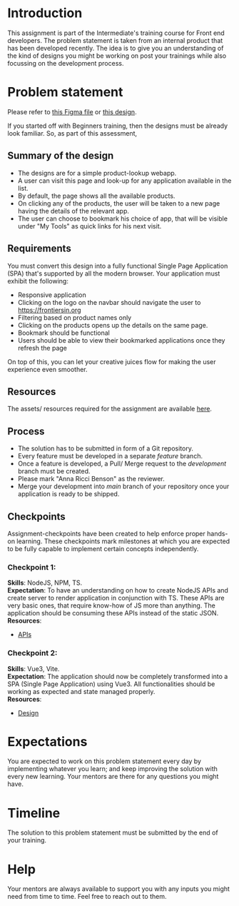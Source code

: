# Introduction
This assignment is part of the Intermediate's training course for Front end developers. The problem statement is taken from an internal product that has been developed recently. The idea is to give you an understanding of the kind of designs you might be working on post your trainings while also focussing on the development process.

# Problem statement
Please refer to [this Figma file](https://www.figma.com/file/Q6aTpSbBvnMskduSudcII2/Backoffice-navigation?node-id=272-38510&t=hmQGYRriqrAXVseY-0) or [this design](/intermediate/resources/designs/dashboard.png).

If you started off with Beginners training, then the designs must be already look familiar. So, as part of this assessment, 

## Summary of the design
- The designs are for a simple product-lookup webapp.
- A user can visit this page and look-up for any application available in the list.
- By default, the page shows all the available products.
- On clicking any of the products, the user will be taken to a new page having the details of the relevant app.
- The user can choose to bookmark his choice of app, that will be visible under "My Tools" as quick links for his next visit.

## Requirements
You must convert this design into a fully functional Single Page Application (SPA) that's supported by all the modern browser. Your application must exhibit the following:
- Responsive application
- Clicking on the logo on the navbar should navigate the user to https://frontiersin.org
- Filtering based on product names only
- Clicking on the products opens up the details on the same page.
- Bookmark should be functional
- Users should be able to view their bookmarked applications once they refresh the page

On top of this, you can let your creative juices flow for making the user experience even smoother.

## Resources
The assets/ resources required for the assignment are available [here](/intermediate/resources/).

## Process
- The solution has to be submitted in form of a Git repository.
- Every feature must be developed in a separate _feature_ branch.
- Once a feature is developed, a Pull/ Merge request to the _development_ branch must be created.
- Please mark "Anna Ricci Benson" as the reviewer.
- Merge your development into _main_ branch of your repository once your application is ready to be shipped.

## Checkpoints
Assignment-checkpoints have been created to help enforce proper hands-on learning. These checkpoints mark milestones at which you are expected to be fully capable to implement certain concepts independently.
### Checkpoint 1:
**Skills**: NodeJS, NPM, TS.  
**Expectation**: To have an understanding on how to create NodeJS APIs and create server to render application in conjunction with TS. These APIs are very basic ones, that require know-how of JS more than anything. The application should be consuming these APIs instead of the static JSON.  
**Resources**:
- [APIs](/intermediate/resources/API.md)

### Checkpoint 2:
**Skills**: Vue3, Vite.  
**Expectation**: The application should now be completely transformed into a SPA (Single Page Application) using Vue3. All functionalities should be working as expected and state managed properly.  
**Resources**:
- [Design](/intermediate/resources/designs/dashboard.png)


# Expectations
You are expected to work on this problem statement every day by implementing whatever you learn; and keep improving the solution with every new learning. Your mentors are there for any questions you might have.

# Timeline
The solution to this problem statement must be submitted by the end of your training.

# Help
Your mentors are always available to support you with any inputs you might need from time to time. Feel free to reach out to them.